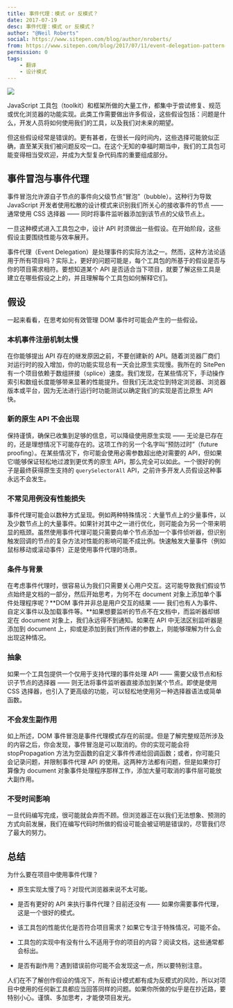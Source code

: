 ```yaml
---
title: 事件代理：模式 or 反模式？
date: 2017-07-19
desc: 事件代理：模式 or 反模式？
author: "@Neil Roberts"
social: https://www.sitepen.com/blog/author/nroberts/
from: https://www.sitepen.com/blog/2017/07/11/event-delegation-pattern-or-anti-pattern/
permission: 0
tags: 
    - 翻译
    - 设计模式
---
```


![](https://p1.ssl.qhimg.com/t016f64f144c3f7563b.jpg)

JavaScript 工具包（toolkit）和框架所做的大量工作，都集中于尝试修复、规范或优化浏览器的功能实现。此类工作需要做出许多假设，这些假设包括：问题是什么，开发人员将如何使用我们的工具，以及我们对未来的期望。

但这些假设经常是错误的。更有甚者，在很长一段时间内，这些选择可能貌似正确，直至某天我们被问题反咬一口。在这个无知的幸福时期当中，我们的工具包可能变得相当受欢迎，并成为大型复杂代码库的重要组成部分。

## 事件冒泡与事件代理

事件冒泡允许源自子节点的事件向父级节点“冒泡”（bubble）。这种行为导致 JavaScript 开发者使用松散的设计模式来识别我们所关心的接收事件的节点 —— 通常使用 CSS 选择器 —— 同时将事件监听器添加到该节点的父级节点上。

一旦这种模式进入工具包之中，设计 API 时须做出一些假设。在开始阶段，这些假设主要围绕性能与效率展开。

事件代理（Event Delegation）是处理事件的实际方法之一。然而，这种方法论适用于所有项目吗？实际上，更好的问题可能是，每个工具包的所基于的假设是否与你的项目需求相符。要想知道某个 API 是否适合当下项目，就要了解这些工具是建立在哪些假设之上的，并且理解每个工具包如何解释它们。

## 假设

一起来看看，在思考如何有效管理 DOM 事件时可能会产生的一些假设。

### 本机事件注册机制太慢

在你能够提出 API 存在的继发原因之前，不要创建新的 API。随着浏览器厂商们对运行时的投入增加，你的功能实现总有一天会比原生实现慢。我所在的 SitePen 有一个项目依赖于数组拼接（splice）速度。我们发现，在某些情况下，手动操作索引和数组长度能够带来显著的性能提升。但我们无法定位到特定浏览器、浏览器版本或平台，因为无法进行运行时功能测试以确定我们的实现是否比原生 API 快。

### 新的原生 API 不会出现

保持谨慎，确保已收集到足够的信息，可以降级使用原生实现 —— 无论是已存在的，还是理想情况下可能存在的。这项工作的另一个名字叫“预防过时”（future proofing）。在某些情况下，你可能会使用必需参数超出绝对需要的 API，但如果它l能够保证轻松地过渡到更优秀的原生 API，那么完全可以如此。一个很好的例子是最终获得原生支持的 `querySelectorAll` API，之前许多开发人员假设这种事永远不会发生。

### 不常见用例没有性能损失

事件代理可能会以数种方式呈现。例如两种特殊情况：大量节点上的少量事件，以及少数节点上的大量事件。如果针对其中之一进行优化，则可能会为另一个带来明显的瓶颈。虽然使用事件代理可能只需要向单个节点添加一个事件侦听器，但识别触发回调的节点的复杂方法对性能的影响可能不成比例。快速触发大量事件（例如鼠标移动或滚动事件）正是使用事件代理的场景。

### 条件与背景

在考虑事件代理时，很容易认为我们只需要关心用户交互。这可能导致我们假设节点始终是文档的一部分，然后开始思考，为何不在 document 对象上添加单个事件处理程序呢？**DOM 事件并非总是用户交互的结果 —— 我们也有人为事件、自定义事件以及加载事件等。**如果想要监听的节点不在文档中，而监听器却绑定在 document 对象上，我们永远得不到通知。如果在 API 中无法区别监听器是添加到 document 上，抑或是添加到我们所传递的参数上，则能够理解为什么会出现这种情况。

### 抽象

如果一个工具包提供一个仅用于支持代理的事件处理 API —— 需要父级节点和标识子节点的选择器 —— 则无法将事件监听器直接添加到某个节点。即使是使用 CSS 选择器，也引入了更高级的功能，可以轻松地使用另一种选择器语法或简单函数。

### 不会发生副作用

如上所述，DOM 事件冒泡是事件代理模式存在的前提。但是了解完整规范所涉及的内容之后，你会发现，事件冒泡是可以取消的。你的实现可能会将 stopPropagation 方法为空函数的自定义事件传递给回调函数；或者，你可能只会记录问题，并限制事件代理 API 的使用。这两种方法都有问题，但是如果你打算像为 document 对象事件处理程序那样工作，添加大量可取消的事件层可能放大副作用。

### 不受时间影响

一旦代码编写完成，很可能就会弃而不顾。但浏览器正在以我们无法想象、预测的方式向前发展，我们在编写代码时所做的假设可能会被证明是错误的，尽管我们尽了最大的努力。

## 总结

为什么要在项目中使用事件代理？

*   原生实现太慢了吗？对现代浏览器来说不太可能。

*   是否有更好的 API 来执行事件代理？目前还没有 —— 如果你需要事件代理，这是一个很好的模式。

*   该工具包的性能优化是否符合项目需求？如果它专注于特殊情况，可能不会。

*   工具包的实现中有没有什么不适用于你的项目的内容？阅读文档，这些通常都会标出。

*   是否有副作用？遇到错误前你可能不会发现这一点，所以要特别注意。

人们在不了解创作假设的情况下，所有设计模式都有成为反模式的风险，所以对项目中使用的任何新工具都应当回答同样的问题。如果你所做的似乎是在抄近路，要特别小心。谨慎、多加思考，才能使项目发光。
